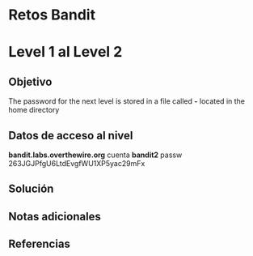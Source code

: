 # Retos Bandit 

# Level 1 al Level 2

## Objetivo 

The password for the next level is stored in a file called **-** located in the home directory
## Datos de acceso al nivel 
**bandit.labs.overthewire.org**
cuenta
**bandit2**
passw
263JGJPfgU6LtdEvgfWU1XP5yac29mFx

## Solución 

## Notas adicionales 
 
## Referencias 
